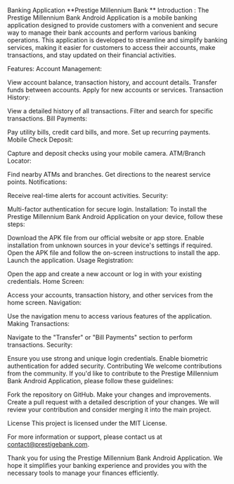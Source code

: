 Banking Application
**Prestige Millennium Bank **
Introduction : 
The Prestige Millennium Bank Android Application is a mobile banking application designed to provide customers with a convenient and secure way to manage their bank accounts and perform various banking operations. This application is developed to streamline and simplify banking services, making it easier for customers to access their accounts, make transactions, and stay updated on their financial activities.

Features:
Account Management:

View account balance, transaction history, and account details.
Transfer funds between accounts.
Apply for new accounts or services.
Transaction History:

View a detailed history of all transactions.
Filter and search for specific transactions.
Bill Payments:

Pay utility bills, credit card bills, and more.
Set up recurring payments.
Mobile Check Deposit:

Capture and deposit checks using your mobile camera.
ATM/Branch Locator:

Find nearby ATMs and branches.
Get directions to the nearest service points.
Notifications:

Receive real-time alerts for account activities.
Security:

Multi-factor authentication for secure login. 
Installation:
To install the Prestige Millennium Bank Android Application on your device, follow these steps:

Download the APK file from our official website or app store.
Enable installation from unknown sources in your device's settings if required.
Open the APK file and follow the on-screen instructions to install the app.
Launch the application.
Usage
Registration:

Open the app and create a new account or log in with your existing credentials.
Home Screen:

Access your accounts, transaction history, and other services from the home screen.
Navigation:

Use the navigation menu to access various features of the application.
Making Transactions:

Navigate to the "Transfer" or "Bill Payments" section to perform transactions.
Security:

Ensure you use strong and unique login credentials.
Enable biometric authentication for added security.
Contributing
We welcome contributions from the community. If you'd like to contribute to the Prestige Millennium Bank Android Application, please follow these guidelines:

Fork the repository on GitHub.
Make your changes and improvements.
Create a pull request with a detailed description of your changes.
We will review your contribution and consider merging it into the main project.

License
This project is licensed under the MIT License.

For more information or support, please contact us at contact@prestigebank.com.

Thank you for using the Prestige Millennium Bank Android Application. We hope it simplifies your banking experience and provides you with the necessary tools to manage your finances efficiently.
